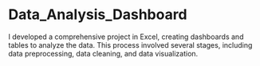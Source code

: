 # Data_Analysis_Dashboard
I developed a comprehensive project in Excel, creating dashboards and tables to analyze the data. This process involved several stages, including data preprocessing, data cleaning, and data visualization.
